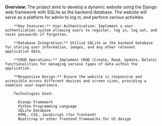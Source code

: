 **Overview:**
        The project aims to develop a dynamic website using the Django web framework with SQLite as the backend database. 
        The website will serve as a platform for admin to log in, and perform various activities.

        **Key Features:** User Authentication: Implement a user authentication system allowing users to register, log in, log out, and reset passwords if forgotten.

        **Database Integration:** Utilize SQLite as the backend database for storing user information, images, and any other relevant application data.

        **CRUD Operations:** Implement CRUD (Create, Read, Update, Delete) functionalities for managing various types of data within the application.

        **Responsive Design:** Ensure the website is responsive and accessible across different devices and screen sizes, providing a seamless user experience.

        Technologies Used:

          Django Framework
          Python Programming Language
          SQLite Database
          HTML, CSS, JavaScript (for frontend)
          Bootstrap or other frontend frameworks for UI design
